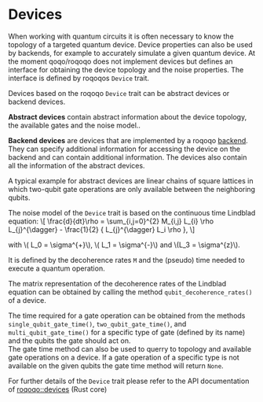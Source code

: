 # Devices

When working with quantum circuits it is often necessary to know the topology of a targeted quantum device. Device properties can also be used by backends, for example to accurately simulate a given quantum device.
At the moment qoqo/roqoqo does not implement devices but defines an interface for obtaining the device topology and the noise properties. The interface is defined by roqoqos `Device` trait.

Devices based on the roqoqo `Device` trait  can be abstract devices or backend devices.

**Abstract devices** contain abstract information about the device topology, the available gates and the noise model..

**Backend devices** are devices that are implemented by a roqoqo [backend](backends.md). They can specify additional information for accessing the device on the backend and can contain additional information. The devices also contain all the information of the abstract devices.

A typical example for abstract devices are linear chains of square lattices in which two-qubit gate operations are only available between the neighboring qubits.

The noise model of the `Device` trait is based on the continuous time Lindblad equation:
\\[
 \frac{d}{dt}\rho = \sum_{i,j=0}^{2} M_{i,j} L_{i} \rho L_{j}^{\dagger} - \frac{1}{2} \{ L_{j}^{\dagger} L_i \rho \},
\\]

with \\( L_0 = \sigma^{+}\\), \\( L_1 = \sigma^{-}\\) and \\(L_3 = \sigma^{z}\\).

It is defined by the decoherence rates `M` and the (pseudo) time needed to execute a quantum operation.

The matrix representation of the decoherence rates of the Lindblad equation can be obtained by calling the method `qubit_decoherence_rates()` of a device.

The time required for a gate operation can be obtained from the methods `single_qubit_gate_time()`, `two_qubit_gate_time()`, and `multi_qubit_gate_time()` for a specific type of gate (defined by its name) and the qubits the gate should act on.  
The gate time method can also be used to querry to topology and available gate operations on a device. If a gate operation of a specific type is not available on the given qubits the gate time method will return `None`.

For further details of the `Device` trait please refer to the API documentation of [roqoqo::devices](https://docs.rs/roqoqo/latest/roqoqo/devices/index.html) (Rust core)
